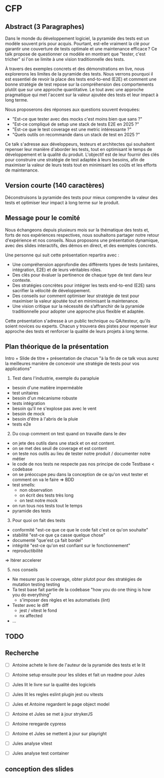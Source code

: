 # CFP

## Abstract (3 Paragraphes)

Dans le monde du développement logiciel, la pyramide des tests est un modèle souvent pris pour acquis. 
Pourtant, est-elle vraiment la clé pour garantir une couverture de tests optimale et une maintenance efficace ?
Ce talk propose de questionner ce modèle en montrant que "tester, c'est tricher" si l'on se limite à une vision traditionnelle des tests.

À travers des exemples concrets et des démonstrations en live, nous explorerons les limites de la pyramide des tests. 
Nous verrons pourquoi il est essentiel de revoir la place des tests end-to-end (E2E) et comment une bonne stratégie de test repose sur la compréhension des comportements plutôt que sur une approche quantitative.
Le tout avec une approche pragmatique qui met l'accent sur la valeur ajoutée des tests et leur impact à long terme.

Nous proposerons des réponses aux questions souvent évoquées:
- "Est-ce que tester avec des mocks c'est moins bien que sans ?"
- "Est-ce compliqué de setup une stack de tests E2E en 2025 ?"
- "Est-ce que le test coverage est une metric intéressante ?"
- "Quels outils on recommande dans un stack de test en 2025 ?"

Ce talk s'adresse aux développeurs, testeurs et architectes qui souhaitent repenser leur manière d'aborder les tests, tout en optimisant le temps de développement et la qualité du produit.
L'objectif est de leur fournir des clés pour construire une stratégie de test adaptée à leurs besoins, afin de maximiser la valeur de leurs tests tout en minimisant les coûts et les efforts de maintenance.

## Version courte (140 caractères)

Déconstruisons la pyramide des tests pour mieux comprendre la valeur des tests et optimiser leur impact à long terme sur le produit.

## Message pour le comité 

Nous échangeons depuis plusieurs mois sur la thématique des tests et, forts de nos expériences respectives, nous souhaitons partager notre retour d'expérience et nos conseils. Nous proposons une présentation dynamique, avec des slides interactifs, des démos en direct, et des exemples concrets.

Une personne qui suit cette présentation repartira avec :

- Une compréhension approfondie des différents types de tests (unitaires, intégration, E2E) et de leurs véritables rôles.
- Des clés pour évaluer la pertinence de chaque type de test dans leur contexte.
- Des stratégies concrètes pour intégrer les tests end-to-end (E2E) sans sacrifier la vélocité de développement.
- Des conseils sur comment optimiser leur stratégie de test pour maximiser la valeur ajoutée tout en minimisant la maintenance.
- Une vision critique sur la nécessité de s’affranchir de la pyramide traditionnelle pour adopter une approche plus flexible et adaptée.

Cette présentation s'adresse à un public technique ou QA/testeur, qu'ils soient novices ou experts. 
Chacun y trouvera des pistes pour repenser leur approche des tests et renforcer la qualité de leurs projets à long terme.

## Plan théorique de la présentation


Intro + Slide de titre + présentation de chacun
"à la fin de ce talk vous aurez la meilleures manière de concevoir une stratégie de tests pour vos applications"

1) Test dans l'industrie, exemple du parapluie

- besoin d'une matière imperméable
- test unitaires
- besoin d'un mécanisme robuste
- tests intégration
- besoin qu'il ne s'explose pas avec le vent
- besoin de mock
- besoin d'être à l'abris de la pluie
- tests e2e

2) Du coup comment on test quand on travaille dans le dev

- on jete des outils dans une stack et on est content.
- on se met des seuil de coverage et est content
- on teste nos outils au lieu de tester notre produit / documenter notre métier
- le code de nos tests ne respecte pas nos principe de code Testbase < codebase
- on se préoccupe peu dans la conception de ce qu'on veut tester et comment on va le faire => BDD
- test smells:
  - non observation
  - on écrit des tests très long
  - on test notre mock
- on run tous nos tests tout le temps
- pyramide des tests

3) Pour quoi on fait des tests

- conformité "est-ce que ce que le code fait c'est ce qu'on souhaite"
- stabilité "est-ce que ça casse quelque chose"
- documenté "que'est ça fait bordel"
- intégrité "est-ce qu'on est confiant sur le fonctionnement"
- reproductibilité
  
 => Itérer accelerer

5) nos conseils

- Ne mesurer pas le coverage, obter plutot pour des stratégies de mutation testing testing
- Ta test base fait partie de la codebase "how you do one thing is how you do everything"
  - s'imposer des règles et les automatisés (lint)
- Tester avec le diff
  - jest / vitest le fond
  - nx affected
- ...


## TODO


## Recherche

- [ ] Antoine achete le livre de l'auteur de la pyramide des tests et le lit 
- [ ] Antoine setup ensuite pour les slides et fait un readme pour Jules
- [ ] Jules lit le livre sur la qualité des logiciels
- [ ] Jules lit les regles eslint plugin jest ou vitests



- [ ] Jules et Antoine regardent le page object model
- [ ] Antoine et Jules se met à jour strykerJS
- [ ] Antoine reregarde cypress
- [ ] Antoine et Jules se mettent à jour sur playright
- [ ] Jules analyse vitest
- [ ] Jules analyse test container

## conception des slides



